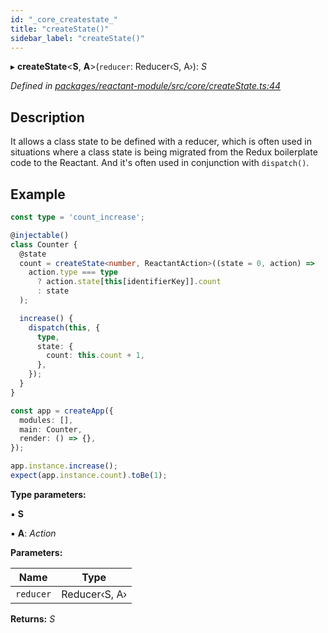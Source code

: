 ```yaml
---
id: "_core_createstate_"
title: "createState()"
sidebar_label: "createState()"
---
```


▸ **createState**<**S**, **A**>(`reducer`: Reducer‹S, A›): *S*

*Defined in [packages/reactant-module/src/core/createState.ts:44](https://github.com/unadlib/reactant/blob/067ec7c4/packages/reactant-module/src/core/createState.ts#L44)*

## Description

It allows a class state to be defined with a reducer,
which is often used in situations where a class state is being migrated from the Redux boilerplate code to the Reactant.
And it's often used in conjunction with `dispatch()`.

## Example

```ts
const type = 'count_increase';

@injectable()
class Counter {
  @state
  count = createState<number, ReactantAction>((state = 0, action) =>
    action.type === type
      ? action.state[this[identifierKey]].count
      : state
  );

  increase() {
    dispatch(this, {
      type,
      state: {
        count: this.count + 1,
      },
    });
  }
}

const app = createApp({
  modules: [],
  main: Counter,
  render: () => {},
});

app.instance.increase();
expect(app.instance.count).toBe(1);
```

**Type parameters:**

▪ **S**

▪ **A**: *Action*

**Parameters:**

Name | Type |
------ | ------ |
`reducer` | Reducer‹S, A› |

**Returns:** *S*
